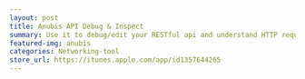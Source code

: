 ```yaml
---
layout: post
title: Anubis API Debug & Inspect
summary: Use it to debug/edit your RESTful api and understand HTTP request.
featured-img: anubis
categories: Networking-tool
store_url: https://itunes.apple.com/app/id1357644265
---
```

